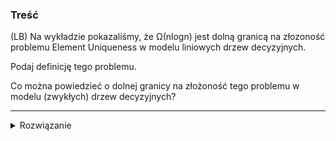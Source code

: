 ### Treść
(LB)
Na wykładzie pokazaliśmy, że Ω(nlogn) jest dolną granicą na złozoność problemu Element Uniqueness w modelu liniowych drzew decyzyjnych.

Podaj definicję tego problemu.

Co można powiedzieć o dolnej granicy na złożoność tego problemu w modelu (zwykłych) drzew decyzyjnych?

------
<details><summary>Rozwiązanie</summary>

Problem: (Różność elementów)\
Dane: liczby rzeczywiste x[1..n].\
Zadanie: Sprawdzić czy $\forall {1\leqslant i\neq j \leqslant n \implies x_i \neq x_j}$

Dolna granica na złożoność tego problemu w modelu zwykłych drzew decyzyjnych to log2(2) = 1, ponieważ mamy jedynie dwa liście z  odpowiedziami **TAK** albo **NIE**. Ale ta odpowiedź jest bezwartościowa, ponieważ nie jesteśmy w stanie jednym pytaniem sprawdzić, czy zbiór nie zawiera czy zawiera duplikaty. 

<p>
    
